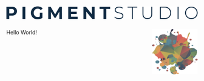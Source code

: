 # ![PIGMENTstudio](assets/readme-name.png)

<img src="assets/readme-logo.png" align="right"
     alt="PIGMENTstudio logo" width="120" height="120">
  
Hello World!
